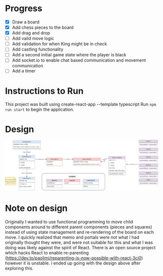 # Progress

- [x] Draw a board
- [x] Add chess pieces to the board
- [x] Add drag and drop
- [ ] Add valid move logic 
- [ ] Add validation for when King might be in check
- [ ] Add castling functionality
- [ ] Add a second initial game state where the player is black
- [ ] Add socket.io to enable chat based communication and movement communication
- [ ] Add a timer

# Instructions to Run

This project was built using create-react-app --template typescript
Run `npm run start` to begin the application.

# Design


![](documentation/design.png)


# Note on design

Originally I wanted to use functional programming to move child components around to different parent components (pieces
and squares) instead of using state management and re-rendering of the board on each move. I quickly realized that memo
and portals were not what I had originally thought they were, and were not suitable for this and what I was doing was
likely against the spirit of React. There is an open source project which hacks React to enable
re-parenting  (https://dev.to/paolimi/reparenting-is-now-possible-with-react-3ci0) however it is unstable. I ended up going with the design above after exploring this.

